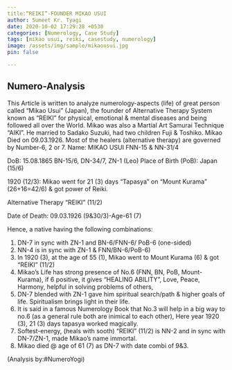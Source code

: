 ```yaml
---
title:“REIKI”-FOUNDER MIKAO USUI
author: Sumeet Kr. Tyagi
date: 2020-10-02 17:29:28 +0530
categories: [Numerology, Case Study]
tags: [mikao usui, reiki, casestudy, numerology]
image: /assets/img/sample/mikaousui.jpg
pin: false

---
```

## Numero-Analysis

This Article is written to analyze numerology-aspects (life) of great person called “Mikao Usui” (Japan), the founder of Alternative Therapy System known as “REIKI” for physical, emotional & mental diseases and being followed all over the World. Mikao was also a Martial Art Samurai Technique “AIKI”. He married to Sadako Suzuki, had two children Fuji & Toshiko. Mikao Died on 09.03.1926. Most of the healers (alternative therapy) are governed by Number-6, 2 or 7. 
Name: MIKAO USUI
FNN-15 & NN-31/4

DoB: 15.08.1865
BN-15/6, DN-34/7, ZN-1 (Leo)
Place of Birth (PoB): Japan (15/6)

1920 (12/3): Mikao went for 21 (3) days “Tapasya” 
on “Mount Kurama” (26+16=42/6) & got power of Reiki.

Alternative Therapy “REIKI” (11/2)

Date of Death: 09.03.1926 (9&30/3)-Age-61 (7)

Hence, a native having the following combinations:
1) DN-7 in sync with ZN-1 and BN-6/FNN-6/ PoB-6 (one-sided)
2) NN-4 is in sync with ZN-1 & FNN/BN-6/PoB-6)  
3) In 1920 (3), at the age of 55 (1), Mikao went to Mount Kurama (6) & got “REIKI” (11/2)
4) Mikao’s Life has strong presence of No.6 (FNN, BN, PoB, Mount-Kurama), if 6 positive, it gives “HEALING ABILITY”, Love, Peace, Harmony, helpful in solving problems of others, 
5) DN-7 blended with ZN-1 gave him spiritual search/path & higher goals of life. Spiritualism brings light in their life.  
6) It is said in a famous Numerology Book that No.3 will help in a big way to no.6 (as a general rule both are inimical to each other), Here year 1920 (3), 21 (3) days tapasya worked magically.
7) Softest-energy, (heals with sooth) “REIKI” (11/2) is NN-2 and in sync with DN-7/ZN-1, made Mikao’s name immortal.
8) Mikao died @ age of 61 (7) as DN-7 with date combi of 9&3. 

(Analysis by:#NumeroYogi)
